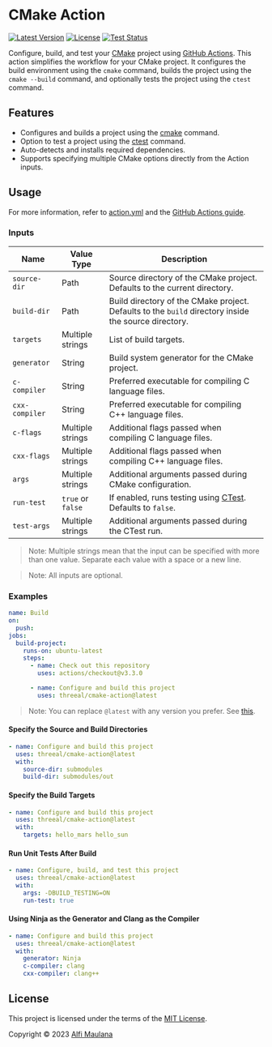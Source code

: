 # CMake Action

[![Latest Version](https://img.shields.io/github/v/release/threeal/cmake-action)](https://github.com/threeal/cmake-action/releases/)
[![License](https://img.shields.io/github/license/threeal/cmake-action)](./LICENSE)
[![Test Status](https://img.shields.io/github/actions/workflow/status/threeal/cmake-action/test.yml?label=test&branch=main)](https://github.com/threeal/cmake-action/actions/workflows/test.yml)

Configure, build, and test your [CMake](https://cmake.org/) project using [GitHub Actions](https://github.com/features/actions). This action simplifies the workflow for your CMake project. It configures the build environment using the `cmake` command, builds the project using the `cmake --build` command, and optionally tests the project using the `ctest` command.

## Features

- Configures and builds a project using the [cmake](https://cmake.org/cmake/help/latest/manual/cmake.1.html) command.
- Option to test a project using the [ctest](https://cmake.org/cmake/help/latest/manual/ctest.1.html) command.
- Auto-detects and installs required dependencies.
- Supports specifying multiple CMake options directly from the Action inputs.

## Usage

For more information, refer to [action.yml](./action.yml) and the [GitHub Actions guide](https://docs.github.com/en/actions/learn-github-actions/understanding-github-actions).

### Inputs

| Name | Value Type | Description |
| --- | --- | --- |
| `source-dir` | Path | Source directory of the CMake project. Defaults to the current directory. |
| `build-dir` | Path | Build directory of the CMake project. Defaults to the `build` directory inside the source directory. |
| `targets` | Multiple strings | List of build targets. |
| `generator` | String | Build system generator for the CMake project. |
| `c-compiler` | String | Preferred executable for compiling C language files. |
| `cxx-compiler` | String | Preferred executable for compiling C++ language files. |
| `c-flags` | Multiple strings | Additional flags passed when compiling C language files. |
| `cxx-flags` | Multiple strings | Additional flags passed when compiling C++ language files. |
| `args` | Multiple strings | Additional arguments passed during CMake configuration. |
| `run-test` | `true` or `false` | If enabled, runs testing using [CTest](https://cmake.org/cmake/help/latest/manual/ctest.1.html). Defaults to `false`. |
| `test-args` | Multiple strings | Additional arguments passed during the CTest run. |

> Note: Multiple strings mean that the input can be specified with more than one value. Separate each value with a space or a new line.

> Note: All inputs are optional.

### Examples

```yaml
name: Build
on:
  push:
jobs:
  build-project:
    runs-on: ubuntu-latest
    steps:
      - name: Check out this repository
        uses: actions/checkout@v3.3.0

      - name: Configure and build this project
        uses: threeal/cmake-action@latest
```

> Note: You can replace `@latest` with any version you prefer. See [this](https://docs.github.com/en/actions/using-workflows/workflow-syntax-for-github-actions#jobsjob_idstepsuses).

#### Specify the Source and Build Directories

```yaml
- name: Configure and build this project
  uses: threeal/cmake-action@latest
  with:
    source-dir: submodules
    build-dir: submodules/out
```

#### Specify the Build Targets

```yaml
- name: Configure and build this project
  uses: threeal/cmake-action@latest
  with:
    targets: hello_mars hello_sun
```

#### Run Unit Tests After Build

```yaml
- name: Configure, build, and test this project
  uses: threeal/cmake-action@latest
  with:
    args: -DBUILD_TESTING=ON
    run-test: true
```

#### Using Ninja as the Generator and Clang as the Compiler

```yaml
- name: Configure and build this project
  uses: threeal/cmake-action@latest
  with:
    generator: Ninja
    c-compiler: clang
    cxx-compiler: clang++
```

## License

This project is licensed under the terms of the [MIT License](./LICENSE).

Copyright © 2023 [Alfi Maulana](https://github.com/threeal/)
